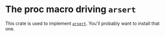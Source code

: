 # The proc macro driving `arsert`

This crate is used to implement
[`arsert`](https://crates.io/crates/arsert). You'll probably want to
install that one.
